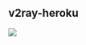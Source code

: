## v2ray-heroku
[![](https://www.herokucdn.com/deploy/button.png)](https://heroku.com/deploy?template=https://github.com/GalokPeng/galok)


